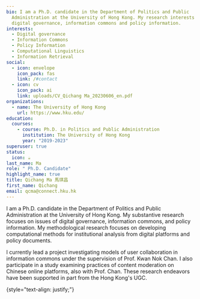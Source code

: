 ```yaml
---
bio: I am a Ph.D. candidate in the Department of Politics and Public
  Administration at the University of Hong Kong. My research interests include
  digital governance, information commons and policy information.
interests:
  - Digital governance
  - Information Commons
  - Policy Information
  - Computational Linguistics
  - Information Retrieval
social:
  - icon: envelope
    icon_pack: fas
    link: /#contact
  - icon: cv
    icon_pack: ai
    link: uploads/CV_Qichang Ma_20230606_en.pdf
organizations:
  - name: The University of Hong Kong
    url: https://www.hku.edu/
education:
  courses:
    - course: Ph.D. in Politics and Public Administration
      institution: The University of Hong Kong
      year: "2019-2023"
superuser: true
status:
  icon: ☕️
last_name: Ma
role: " Ph.D. Candidate"
highlight_name: true
title: Qichang Ma 馬琪昌
first_name: Qichang
email: qcma@connect.hku.hk
---
```

I am a Ph.D. candidate in the Department of Politics and Public Administration at the University of Hong Kong. My substantive research focuses on issues of digital governance, information commons, and policy information. My methodological research focuses on developing computational methods for institutional analysis from digital platforms and policy documents. 

I currently lead a project investigating models of user collaboration in information commons under the supervision of Prof. Kwan Nok Chan. I also participate in a study examining practices of content moderation on Chinese online platforms, also with Prof. Chan. These research endeavors have been supported in part from the Hong Kong's UGC.


{style="text-align: justify;"}